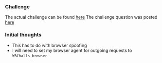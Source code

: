### Challenge
The actual challenge can be found [here](http://change-browser.hax.w3challs.com/)
The challenge question was posted [here](https://w3challs.com/challenges/web/change_your_browser)

### Initial thoughts
- This has to do with browser spoofing
- I will need to set my browser agent for outgoing requests to `W3Challs_browser`